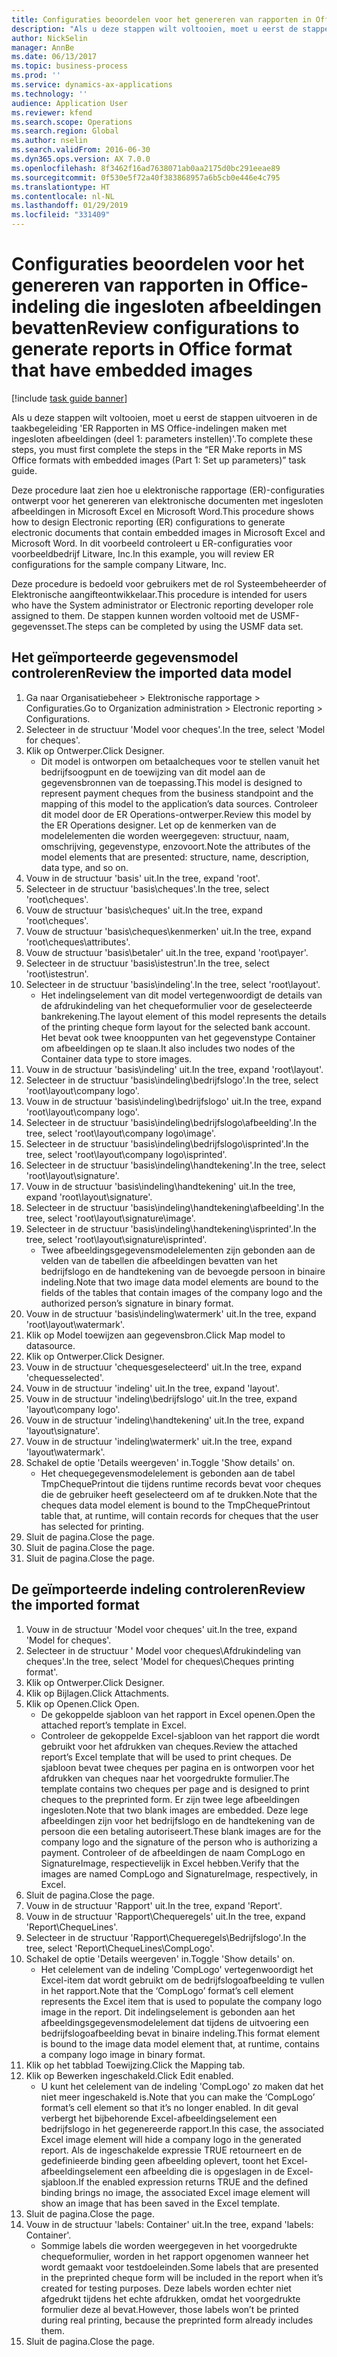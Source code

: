 ```yaml
---
title: Configuraties beoordelen voor het genereren van rapporten in Office-indeling die ingesloten afbeeldingen bevatten
description: "Als u deze stappen wilt voltooien, moet u eerst de stappen uitvoeren in de taakbegeleiding 'ER Rapporten in MS Office-indelingen maken met ingesloten afbeeldingen (deel 1: Parameters instellen)'."
author: NickSelin
manager: AnnBe
ms.date: 06/13/2017
ms.topic: business-process
ms.prod: ''
ms.service: dynamics-ax-applications
ms.technology: ''
audience: Application User
ms.reviewer: kfend
ms.search.scope: Operations
ms.search.region: Global
ms.author: nselin
ms.search.validFrom: 2016-06-30
ms.dyn365.ops.version: AX 7.0.0
ms.openlocfilehash: 8f3462f16ad7638071ab0aa2175d0bc291eeae89
ms.sourcegitcommit: 0f530e5f72a40f383868957a6b5cb0e446e4c795
ms.translationtype: HT
ms.contentlocale: nl-NL
ms.lasthandoff: 01/29/2019
ms.locfileid: "331409"
---
```

# <a name="review-configurations-to-generate-reports-in-office-format-that-have-embedded-images"></a><span data-ttu-id="6a7e1-103">Configuraties beoordelen voor het genereren van rapporten in Office-indeling die ingesloten afbeeldingen bevatten</span><span class="sxs-lookup"><span data-stu-id="6a7e1-103">Review configurations to generate reports in Office format that have embedded images</span></span>

[!include [task guide banner](../../includes/task-guide-banner.md)]

<span data-ttu-id="6a7e1-104">Als u deze stappen wilt voltooien, moet u eerst de stappen uitvoeren in de taakbegeleiding 'ER Rapporten in MS Office-indelingen maken met ingesloten afbeeldingen (deel 1: parameters instellen)'.</span><span class="sxs-lookup"><span data-stu-id="6a7e1-104">To complete these steps, you must first complete the steps in the “ER Make reports in MS Office formats with embedded images (Part 1: Set up parameters)” task guide.</span></span>

<span data-ttu-id="6a7e1-105">Deze procedure laat zien hoe u elektronische rapportage (ER)-configuraties ontwerpt voor het genereren van elektronische documenten met ingesloten afbeeldingen in Microsoft Excel en Microsoft Word.</span><span class="sxs-lookup"><span data-stu-id="6a7e1-105">This procedure shows how to design Electronic reporting (ER) configurations to generate electronic documents that contain embedded images in Microsoft Excel and Microsoft Word.</span></span> <span data-ttu-id="6a7e1-106">In dit voorbeeld controleert u ER-configuraties voor voorbeeldbedrijf Litware, Inc.</span><span class="sxs-lookup"><span data-stu-id="6a7e1-106">In this example, you will review ER configurations for the sample company Litware, Inc.</span></span> 

<span data-ttu-id="6a7e1-107">Deze procedure is bedoeld voor gebruikers met de rol Systeembeheerder of Elektronische aangifteontwikkelaar.</span><span class="sxs-lookup"><span data-stu-id="6a7e1-107">This procedure is intended for users who have the System administrator or Electronic reporting developer role assigned to them.</span></span> <span data-ttu-id="6a7e1-108">De stappen kunnen worden voltooid met de USMF-gegevensset.</span><span class="sxs-lookup"><span data-stu-id="6a7e1-108">The steps can be completed by using the USMF data set.</span></span>


## <a name="review-the-imported-data-model"></a><span data-ttu-id="6a7e1-109">Het geïmporteerde gegevensmodel controleren</span><span class="sxs-lookup"><span data-stu-id="6a7e1-109">Review the imported data model</span></span>
1. <span data-ttu-id="6a7e1-110">Ga naar Organisatiebeheer > Elektronische rapportage > Configuraties.</span><span class="sxs-lookup"><span data-stu-id="6a7e1-110">Go to Organization administration > Electronic reporting > Configurations.</span></span>
2. <span data-ttu-id="6a7e1-111">Selecteer in de structuur 'Model voor cheques'.</span><span class="sxs-lookup"><span data-stu-id="6a7e1-111">In the tree, select 'Model for cheques'.</span></span>
3. <span data-ttu-id="6a7e1-112">Klik op Ontwerper.</span><span class="sxs-lookup"><span data-stu-id="6a7e1-112">Click Designer.</span></span>
    * <span data-ttu-id="6a7e1-113">Dit model is ontworpen om betaalcheques voor te stellen vanuit het bedrijfsoogpunt en de toewijzing van dit model aan de gegevensbronnen van de toepassing.</span><span class="sxs-lookup"><span data-stu-id="6a7e1-113">This model is designed to represent payment cheques from the business standpoint and the mapping of this model to the application’s data sources.</span></span> <span data-ttu-id="6a7e1-114">Controleer dit model door de ER Operations-ontwerper.</span><span class="sxs-lookup"><span data-stu-id="6a7e1-114">Review this model by the ER Operations designer.</span></span> <span data-ttu-id="6a7e1-115">Let op de kenmerken van de modelelementen die worden weergegeven: structuur, naam, omschrijving, gegevenstype, enzovoort.</span><span class="sxs-lookup"><span data-stu-id="6a7e1-115">Note the attributes of the model elements that are presented: structure, name, description, data type, and so on.</span></span>   
4. <span data-ttu-id="6a7e1-116">Vouw in de structuur 'basis' uit.</span><span class="sxs-lookup"><span data-stu-id="6a7e1-116">In the tree, expand 'root'.</span></span>
5. <span data-ttu-id="6a7e1-117">Selecteer in de structuur 'basis\cheques'.</span><span class="sxs-lookup"><span data-stu-id="6a7e1-117">In the tree, select 'root\cheques'.</span></span>
6. <span data-ttu-id="6a7e1-118">Vouw de structuur 'basis\cheques' uit.</span><span class="sxs-lookup"><span data-stu-id="6a7e1-118">In the tree, expand 'root\cheques'.</span></span>
7. <span data-ttu-id="6a7e1-119">Vouw de structuur 'basis\cheques\kenmerken' uit.</span><span class="sxs-lookup"><span data-stu-id="6a7e1-119">In the tree, expand 'root\cheques\attributes'.</span></span>
8. <span data-ttu-id="6a7e1-120">Vouw de structuur 'basis\betaler' uit.</span><span class="sxs-lookup"><span data-stu-id="6a7e1-120">In the tree, expand 'root\payer'.</span></span>
9. <span data-ttu-id="6a7e1-121">Selecteer in de structuur 'basis\istestrun'.</span><span class="sxs-lookup"><span data-stu-id="6a7e1-121">In the tree, select 'root\istestrun'.</span></span>
10. <span data-ttu-id="6a7e1-122">Selecteer in de structuur 'basis\indeling'.</span><span class="sxs-lookup"><span data-stu-id="6a7e1-122">In the tree, select 'root\layout'.</span></span>
    * <span data-ttu-id="6a7e1-123">Het indelingselement van dit model vertegenwoordigt de details van de afdrukindeling van het chequeformulier voor de geselecteerde bankrekening.</span><span class="sxs-lookup"><span data-stu-id="6a7e1-123">The layout element of this model represents the details of the printing cheque form layout for the selected bank account.</span></span> <span data-ttu-id="6a7e1-124">Het bevat ook twee knooppunten van het gegevenstype Container om afbeeldingen op te slaan.</span><span class="sxs-lookup"><span data-stu-id="6a7e1-124">It also includes two nodes of the Container data type to store images.</span></span>   
11. <span data-ttu-id="6a7e1-125">Vouw in de structuur 'basis\indeling' uit.</span><span class="sxs-lookup"><span data-stu-id="6a7e1-125">In the tree, expand 'root\layout'.</span></span>
12. <span data-ttu-id="6a7e1-126">Selecteer in de structuur 'basis\indeling\bedrijfslogo'.</span><span class="sxs-lookup"><span data-stu-id="6a7e1-126">In the tree, select 'root\layout\company logo'.</span></span>
13. <span data-ttu-id="6a7e1-127">Vouw in de structuur 'basis\indeling\bedrijfslogo' uit.</span><span class="sxs-lookup"><span data-stu-id="6a7e1-127">In the tree, expand 'root\layout\company logo'.</span></span>
14. <span data-ttu-id="6a7e1-128">Selecteer in de structuur 'basis\indeling\bedrijfslogo\afbeelding'.</span><span class="sxs-lookup"><span data-stu-id="6a7e1-128">In the tree, select 'root\layout\company logo\image'.</span></span>
15. <span data-ttu-id="6a7e1-129">Selecteer in de structuur 'basis\indeling\bedrijfslogo\isprinted'.</span><span class="sxs-lookup"><span data-stu-id="6a7e1-129">In the tree, select 'root\layout\company logo\isprinted'.</span></span>
16. <span data-ttu-id="6a7e1-130">Selecteer in de structuur 'basis\indeling\handtekening'.</span><span class="sxs-lookup"><span data-stu-id="6a7e1-130">In the tree, select 'root\layout\signature'.</span></span>
17. <span data-ttu-id="6a7e1-131">Vouw in de structuur 'basis\indeling\handtekening' uit.</span><span class="sxs-lookup"><span data-stu-id="6a7e1-131">In the tree, expand 'root\layout\signature'.</span></span>
18. <span data-ttu-id="6a7e1-132">Selecteer in de structuur 'basis\indeling\handtekening\afbeelding'.</span><span class="sxs-lookup"><span data-stu-id="6a7e1-132">In the tree, select 'root\layout\signature\image'.</span></span>
19. <span data-ttu-id="6a7e1-133">Selecteer in de structuur 'basis\indeling\handtekening\isprinted'.</span><span class="sxs-lookup"><span data-stu-id="6a7e1-133">In the tree, select 'root\layout\signature\isprinted'.</span></span>
    * <span data-ttu-id="6a7e1-134">Twee afbeeldingsgegevensmodelelementen zijn gebonden aan de velden van de tabellen die afbeeldingen bevatten van het bedrijfslogo en de handtekening van de bevoegde persoon in binaire indeling.</span><span class="sxs-lookup"><span data-stu-id="6a7e1-134">Note that two image data model elements are bound to the fields of the tables that contain images of the company logo and the authorized person’s signature in binary format.</span></span>  
20. <span data-ttu-id="6a7e1-135">Vouw in de structuur 'basis\indeling\watermerk' uit.</span><span class="sxs-lookup"><span data-stu-id="6a7e1-135">In the tree, expand 'root\layout\watermark'.</span></span>
21. <span data-ttu-id="6a7e1-136">Klik op Model toewijzen aan gegevensbron.</span><span class="sxs-lookup"><span data-stu-id="6a7e1-136">Click Map model to datasource.</span></span>
22. <span data-ttu-id="6a7e1-137">Klik op Ontwerper.</span><span class="sxs-lookup"><span data-stu-id="6a7e1-137">Click Designer.</span></span>
23. <span data-ttu-id="6a7e1-138">Vouw in de structuur 'chequesgeselecteerd' uit.</span><span class="sxs-lookup"><span data-stu-id="6a7e1-138">In the tree, expand 'chequesselected'.</span></span>
24. <span data-ttu-id="6a7e1-139">Vouw in de structuur 'indeling' uit.</span><span class="sxs-lookup"><span data-stu-id="6a7e1-139">In the tree, expand 'layout'.</span></span>
25. <span data-ttu-id="6a7e1-140">Vouw in de structuur 'indeling\bedrijfslogo' uit.</span><span class="sxs-lookup"><span data-stu-id="6a7e1-140">In the tree, expand 'layout\company logo'.</span></span>
26. <span data-ttu-id="6a7e1-141">Vouw in de structuur 'indeling\handtekening' uit.</span><span class="sxs-lookup"><span data-stu-id="6a7e1-141">In the tree, expand 'layout\signature'.</span></span>
27. <span data-ttu-id="6a7e1-142">Vouw in de structuur 'indeling\watermerk' uit.</span><span class="sxs-lookup"><span data-stu-id="6a7e1-142">In the tree, expand 'layout\watermark'.</span></span>
28. <span data-ttu-id="6a7e1-143">Schakel de optie 'Details weergeven' in.</span><span class="sxs-lookup"><span data-stu-id="6a7e1-143">Toggle 'Show details' on.</span></span>
    * <span data-ttu-id="6a7e1-144">Het chequegegevensmodelelement is gebonden aan de tabel TmpChequePrintout die tijdens runtime records bevat voor cheques die de gebruiker heeft geselecteerd om af te drukken.</span><span class="sxs-lookup"><span data-stu-id="6a7e1-144">Note that the cheques data model element is bound to the TmpChequePrintout table that, at runtime, will contain records for cheques that the user has selected for printing.</span></span>   
29. <span data-ttu-id="6a7e1-145">Sluit de pagina.</span><span class="sxs-lookup"><span data-stu-id="6a7e1-145">Close the page.</span></span>
30. <span data-ttu-id="6a7e1-146">Sluit de pagina.</span><span class="sxs-lookup"><span data-stu-id="6a7e1-146">Close the page.</span></span>
31. <span data-ttu-id="6a7e1-147">Sluit de pagina.</span><span class="sxs-lookup"><span data-stu-id="6a7e1-147">Close the page.</span></span>

## <a name="review-the-imported-format"></a><span data-ttu-id="6a7e1-148">De geïmporteerde indeling controleren</span><span class="sxs-lookup"><span data-stu-id="6a7e1-148">Review the imported format</span></span>
1. <span data-ttu-id="6a7e1-149">Vouw in de structuur 'Model voor cheques' uit.</span><span class="sxs-lookup"><span data-stu-id="6a7e1-149">In the tree, expand 'Model for cheques'.</span></span>
2. <span data-ttu-id="6a7e1-150">Selecteer in de structuur ' Model voor cheques\Afdrukindeling van cheques'.</span><span class="sxs-lookup"><span data-stu-id="6a7e1-150">In the tree, select 'Model for cheques\Cheques printing format'.</span></span>
3. <span data-ttu-id="6a7e1-151">Klik op Ontwerper.</span><span class="sxs-lookup"><span data-stu-id="6a7e1-151">Click Designer.</span></span>
4. <span data-ttu-id="6a7e1-152">Klik op Bijlagen.</span><span class="sxs-lookup"><span data-stu-id="6a7e1-152">Click Attachments.</span></span>
5. <span data-ttu-id="6a7e1-153">Klik op Openen.</span><span class="sxs-lookup"><span data-stu-id="6a7e1-153">Click Open.</span></span>
    * <span data-ttu-id="6a7e1-154">De gekoppelde sjabloon van het rapport in Excel openen.</span><span class="sxs-lookup"><span data-stu-id="6a7e1-154">Open the attached report’s template in Excel.</span></span>  
    * <span data-ttu-id="6a7e1-155">Controleer de gekoppelde Excel-sjabloon van het rapport die wordt gebruikt voor het afdrukken van cheques.</span><span class="sxs-lookup"><span data-stu-id="6a7e1-155">Review the attached report’s Excel template that will be used to print cheques.</span></span> <span data-ttu-id="6a7e1-156">De sjabloon bevat twee cheques per pagina en is ontworpen voor het afdrukken van cheques naar het voorgedrukte formulier.</span><span class="sxs-lookup"><span data-stu-id="6a7e1-156">The template contains two cheques per page and is designed to print cheques to the preprinted form.</span></span> <span data-ttu-id="6a7e1-157">Er zijn twee lege afbeeldingen ingesloten.</span><span class="sxs-lookup"><span data-stu-id="6a7e1-157">Note that two blank images are embedded.</span></span> <span data-ttu-id="6a7e1-158">Deze lege afbeeldingen zijn voor het bedrijfslogo en de handtekening van de persoon die een betaling autoriseert.</span><span class="sxs-lookup"><span data-stu-id="6a7e1-158">These blank images are for the company logo and the signature of the person who is authorizing a payment.</span></span> <span data-ttu-id="6a7e1-159">Controleer of de afbeeldingen de naam CompLogo en SignatureImage, respectievelijk in Excel hebben.</span><span class="sxs-lookup"><span data-stu-id="6a7e1-159">Verify that the images are named CompLogo and SignatureImage, respectively, in Excel.</span></span>   
6. <span data-ttu-id="6a7e1-160">Sluit de pagina.</span><span class="sxs-lookup"><span data-stu-id="6a7e1-160">Close the page.</span></span>
7. <span data-ttu-id="6a7e1-161">Vouw in de structuur 'Rapport' uit.</span><span class="sxs-lookup"><span data-stu-id="6a7e1-161">In the tree, expand 'Report'.</span></span>
8. <span data-ttu-id="6a7e1-162">Vouw in de structuur 'Rapport\Chequeregels' uit.</span><span class="sxs-lookup"><span data-stu-id="6a7e1-162">In the tree, expand 'Report\ChequeLines'.</span></span>
9. <span data-ttu-id="6a7e1-163">Selecteer in de structuur 'Rapport\Chequeregels\Bedrijfslogo'.</span><span class="sxs-lookup"><span data-stu-id="6a7e1-163">In the tree, select 'Report\ChequeLines\CompLogo'.</span></span>
10. <span data-ttu-id="6a7e1-164">Schakel de optie 'Details weergeven' in.</span><span class="sxs-lookup"><span data-stu-id="6a7e1-164">Toggle 'Show details' on.</span></span>
    * <span data-ttu-id="6a7e1-165">Het celelement van de indeling 'CompLogo' vertegenwoordigt het Excel-item dat wordt gebruikt om de bedrijfslogoafbeelding te vullen in het rapport.</span><span class="sxs-lookup"><span data-stu-id="6a7e1-165">Note that the ‘CompLogo’ format’s cell element represents the Excel item that is used to populate the company logo image in the report.</span></span> <span data-ttu-id="6a7e1-166">Dit indelingselement is gebonden aan het afbeeldingsgegevensmodelelement dat tijdens de uitvoering een bedrijfslogoafbeelding bevat in binaire indeling.</span><span class="sxs-lookup"><span data-stu-id="6a7e1-166">This format element is bound to the image data model element that, at runtime, contains a company logo image in binary format.</span></span>   
11. <span data-ttu-id="6a7e1-167">Klik op het tabblad Toewijzing.</span><span class="sxs-lookup"><span data-stu-id="6a7e1-167">Click the Mapping tab.</span></span>
12. <span data-ttu-id="6a7e1-168">Klik op Bewerken ingeschakeld.</span><span class="sxs-lookup"><span data-stu-id="6a7e1-168">Click Edit enabled.</span></span>
    * <span data-ttu-id="6a7e1-169">U kunt het celelement van de indeling 'CompLogo' zo maken dat het niet meer ingeschakeld is.</span><span class="sxs-lookup"><span data-stu-id="6a7e1-169">Note that you can make the ‘CompLogo’ format’s cell element so that it’s no longer enabled.</span></span> <span data-ttu-id="6a7e1-170">In dit geval verbergt het bijbehorende Excel-afbeeldingselement een bedrijfslogo in het gegenereerde rapport.</span><span class="sxs-lookup"><span data-stu-id="6a7e1-170">In this case, the associated Excel image element will hide a company logo in the generated report.</span></span> <span data-ttu-id="6a7e1-171">Als de ingeschakelde expressie TRUE retourneert en de gedefinieerde binding geen afbeelding oplevert, toont het Excel-afbeeldingselement een afbeelding die is opgeslagen in de Excel-sjabloon.</span><span class="sxs-lookup"><span data-stu-id="6a7e1-171">If the enabled expression returns TRUE and the defined binding brings no image, the associated Excel image element will show an image that has been saved in the Excel template.</span></span>   
13. <span data-ttu-id="6a7e1-172">Sluit de pagina.</span><span class="sxs-lookup"><span data-stu-id="6a7e1-172">Close the page.</span></span>
14. <span data-ttu-id="6a7e1-173">Vouw in de structuur 'labels: Container' uit.</span><span class="sxs-lookup"><span data-stu-id="6a7e1-173">In the tree, expand 'labels: Container'.</span></span>
    * <span data-ttu-id="6a7e1-174">Sommige labels die worden weergegeven in het voorgedrukte chequeformulier, worden in het rapport opgenomen wanneer het wordt gemaakt voor testdoeleinden.</span><span class="sxs-lookup"><span data-stu-id="6a7e1-174">Some labels that are presented in the preprinted cheque form will be included in the report when it’s created for testing purposes.</span></span> <span data-ttu-id="6a7e1-175">Deze labels worden echter niet afgedrukt tijdens het echte afdrukken, omdat het voorgedrukte formulier deze al bevat.</span><span class="sxs-lookup"><span data-stu-id="6a7e1-175">However, those labels won’t be printed during real printing, because the preprinted form already includes them.</span></span>  
15. <span data-ttu-id="6a7e1-176">Sluit de pagina.</span><span class="sxs-lookup"><span data-stu-id="6a7e1-176">Close the page.</span></span>

